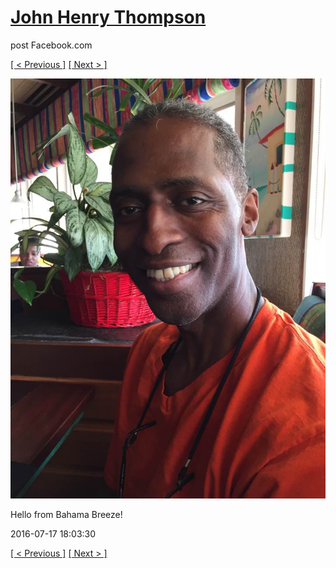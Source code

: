 # [John Henry Thompson](../README.md)
post Facebook.com

[[ < Previous ]](2016-07-30-5.md) [[ Next > ]](2016-07-03-1.md)

[![](../media/2016-07-17/Mobile-Uploads-Hello-from-Bahama-Breeze.jpg)](../README.md)

Hello from Bahama Breeze!

2016-07-17 18:03:30

[[ < Previous ]](2016-07-30-5.md) [[ Next > ]](2016-07-03-1.md)